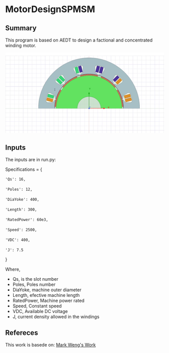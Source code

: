 # MotorDesignSPMSM
## Summary
This program is based on AEDT to design a factional and concentrated winding motor.

![Motor](Examples/OptimumMotor.png)

## Inputs
The inputs are in run.py:

Specifications = {

    'Qs': 16,

    'Poles': 12,

    'DiaYoke': 400,

    'Length': 300,

    'RatedPower': 60e3,

    'Speed': 2500,

    'VDC': 400,

    'J': 7.5
}

Where,
* Qs, is the slot number
* Poles, Poles number 
* DiaYoke, machine outer diameter
* Length, efective machine length
* RatedPower, Machine power rated
* Speed, Constant speed
* VDC, Available DC voltage
* J, current density allowed in the windings

## Refereces

This work is basede on: [Mark Weng's Work](https://github.com/MarkWengSTR/ansys-maxwell-EM-design-online)